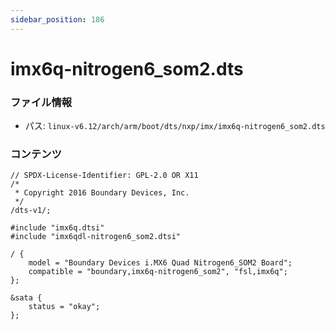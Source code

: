 ```yaml
---
sidebar_position: 186
---
```

# imx6q-nitrogen6_som2.dts

### ファイル情報

- パス: `linux-v6.12/arch/arm/boot/dts/nxp/imx/imx6q-nitrogen6_som2.dts`

### コンテンツ

```dts
// SPDX-License-Identifier: GPL-2.0 OR X11
/*
 * Copyright 2016 Boundary Devices, Inc.
 */
/dts-v1/;

#include "imx6q.dtsi"
#include "imx6qdl-nitrogen6_som2.dtsi"

/ {
	model = "Boundary Devices i.MX6 Quad Nitrogen6_SOM2 Board";
	compatible = "boundary,imx6q-nitrogen6_som2", "fsl,imx6q";
};

&sata {
	status = "okay";
};

```
